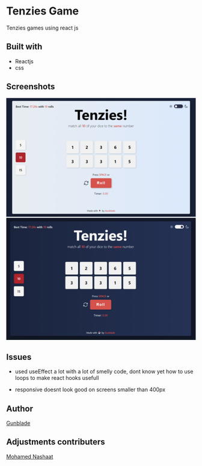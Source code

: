 # Tenzies Game

Tenzies games using react js

## Built with

- Reactjs
- css


## Screenshots

![Light theme](./src/assets/screenshotLight.png)
![Dark theme](./src/assets/screenshotDark.png)

## Issues

- used useEffect a lot with a lot of smelly code, dont know yet how to use loops to make react hooks usefull

- responsive doesnt look good on screens smaller than 400px

## Author

[Gunblade](https://mohamed-dev.netlify.app)

## Adjustments contributers

[Mohamed Nashaat](https://www.facebook.com/munashaat2)
